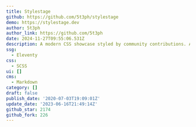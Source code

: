 ```yaml
---
title: Stylestage
github: https://github.com/5t3ph/stylestage
demo: https://stylestage.dev
author: 5t3ph
author_link: https://github.com/5t3ph
date: 2024-11-27T09:55:06.531Z
description: A modern CSS showcase styled by community contributions. Add your stylesheet!
ssg:
  - Eleventy
css:
  - SCSS
ui: []
cms:
  - Markdown
category: []
draft: false
publish_date: '2020-07-03T19:09:01Z'
update_date: '2023-06-16T21:49:14Z'
github_star: 2174
github_fork: 226
---
```

